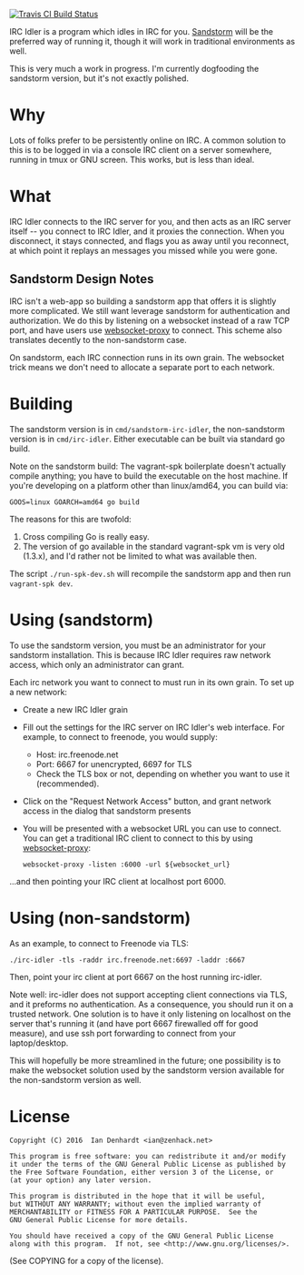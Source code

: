 [![Travis CI Build Status][ci-img]][ci]

IRC Idler is a program which idles in IRC for you. [Sandstorm][1] will
be the preferred way of running it, though it will work in traditional
environments as well.

This is very much a work in progress. I'm currently dogfooding the
sandstorm version, but it's not exactly polished.

# Why

Lots of folks prefer to be persistently online on IRC. A common
solution to this is to be logged in via a console IRC client on a server
somewhere, running in tmux or GNU screen. This works, but is less than
ideal.

# What

IRC Idler connects to the IRC server for you, and then acts as an IRC
server itself -- you connect to IRC Idler, and it proxies the
connection. When you disconnect, it stays connected, and flags you as
away until you reconnect, at which point it replays an messages you
missed while you were gone.

## Sandstorm Design Notes

IRC isn't a web-app so building a sandstorm app that offers it is
slightly more complicated. We still want leverage sandstorm for
authentication and authorization. We do this by listening on a websocket
instead of a raw TCP port, and have users use [websocket-proxy][2] to
connect. This scheme also translates decently to the non-sandstorm case.

On sandstorm, each IRC connection runs in its own grain. The websocket
trick means we don't need to allocate a separate port to each network.

# Building

The sandstorm version is in `cmd/sandstorm-irc-idler`, the non-sandstorm
version is in `cmd/irc-idler`. Either executable can be built via
standard go build.

Note on the sandstorm build: The vagrant-spk boilerplate doesn't
actually compile anything; you have to build the executable on the host
machine. If you're developing on a platform other than linux/amd64, you
can build via:

    GOOS=linux GOARCH=amd64 go build

The reasons for this are twofold:

1. Cross compiling Go is really easy.
2. The version of go available in the standard vagrant-spk vm is very
   old (1.3.x), and I'd rather not be limited to what was available
   then.

The script `./run-spk-dev.sh` will recompile the sandstorm app and then
run `vagrant-spk dev`.

# Using (sandstorm)

To use the sandstorm version, you must be an administrator for your
sandstorm installation. This is because IRC Idler requires raw network
access, which only an administrator can grant.

Each irc network you want to connect to must run in its own grain. To
set up a new network:

* Create a new IRC Idler grain
* Fill out the settings for the IRC server on IRC Idler's web
  interface. For example, to connect to freenode, you would supply:
  * Host: irc.freenode.net
  * Port: 6667 for unencrypted, 6697 for TLS
  * Check the TLS box or not, depending on whether you want to use it
    (recommended).
* Click on the "Request Network Access" button, and grant network access
  in the dialog that sandstorm presents
* You will be presented with a websocket URL you can use to connect. You
  can get a traditional IRC client to connect to this by using
  [websocket-proxy][2]:

      websocket-proxy -listen :6000 -url ${websocket_url}

...and then pointing your IRC client at localhost port 6000.

# Using (non-sandstorm)

As an example, to connect to Freenode via TLS:

    ./irc-idler -tls -raddr irc.freenode.net:6697 -laddr :6667

Then, point your irc client at port 6667 on the host running irc-idler.

Note well: irc-idler does not support accepting client connections via
TLS, and it preforms no authentication. As a consequence, you should run
it on a trusted network. One solution is to have it only listening on
localhost on the server that's running it (and have port 6667 firewalled
off for good measure), and use ssh port forwarding to connect from your
laptop/desktop.

This will hopefully be more streamlined in the future; one possibility
is to make the websocket solution used by the sandstorm version
available for the non-sandstorm version as well.

# License

    Copyright (C) 2016  Ian Denhardt <ian@zenhack.net>

    This program is free software: you can redistribute it and/or modify
    it under the terms of the GNU General Public License as published by
    the Free Software Foundation, either version 3 of the License, or
    (at your option) any later version.

    This program is distributed in the hope that it will be useful,
    but WITHOUT ANY WARRANTY; without even the implied warranty of
    MERCHANTABILITY or FITNESS FOR A PARTICULAR PURPOSE.  See the
    GNU General Public License for more details.

    You should have received a copy of the GNU General Public License
    along with this program.  If not, see <http://www.gnu.org/licenses/>.

(See COPYING for a copy of the license).

[1]: https://sandstorm.io
[2]: https://github.com/zenhack/websocket-proxy
[3]: https://github.com/zenhack/go.sandstorm
[ci-img]: https://api.travis-ci.org/zenhack/irc-idler.svg?branch=master
[ci]: https://travis-ci.org/zenhack/irc-idler
